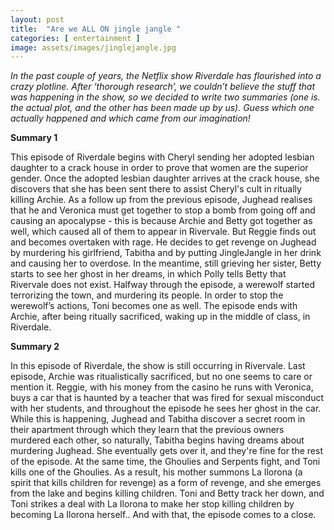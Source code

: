 ```yaml
---
layout: post
title:  "Are we ALL ON jingle jangle "
categories: [ entertainment ]
image: assets/images/jinglejangle.jpg
---
```

*In the past couple of years, the Netflix show Riverdale has flourished into a crazy plotline. After ‘thorough research’, we couldn’t believe the stuff that was happening in the show, so we decided to write two summaries (one is. the actual plot, and the other has been made up by us). Guess which one actually happened and which came from our imagination!*

**Summary 1**

This episode of Riverdale begins with Cheryl sending her adopted lesbian daughter to a crack house in order to prove that women are the superior gender. Once the adopted lesbian daughter arrives at the crack house, she discovers that she has been sent there to assist Cheryl's cult in ritually killing Archie. As a follow up from the previous episode, Jughead realises that he and Veronica must get together to stop a bomb from going off and causing an apocalypse - this is because Archie and Betty got together as well, which caused all of them to appear in Rivervale. But Reggie finds out and becomes overtaken with rage. He decides to get revenge on Jughead by murdering his girlfriend, Tabitha and by putting JingleJangle in her drink and causing her to overdose. In the meantime, still grieving her sister, Betty starts to see her ghost in her dreams, in which Polly tells Betty that Rivervale does not exist. Halfway through the episode, a werewolf started terrorizing the town, and murdering its people. In order to stop the werewolf’s actions, Toni becomes one as well. The episode ends with Archie, after being ritually sacrificed, waking up in the middle of class, in Riverdale.

**Summary 2**

In this episode of Riverdale, the show is still occurring in Rivervale. Last episode, Archie was ritualistically sacrificed, but no one seems to care or mention it. Reggie, with his money from the casino he runs with Veronica, buys a car that is haunted by a teacher that was fired for sexual misconduct with her students, and throughout the episode he sees her ghost in the car. While this is happening, Jughead and Tabitha discover a secret room in their apartment through which they learn that the previous owners murdered each other, so naturally, Tabitha begins having dreams about murdering Jughead. She eventually gets over it, and they're fine for the rest of the episode. At the same time, the Ghoulies and Serpents fight, and Toni kills one of the Ghoulies. As a result, his mother summons La Ilorona (a spirit that kills children for revenge) as a form of revenge, and she emerges from the lake and begins killing children. Toni and Betty track her down, and Toni strikes a deal with La Ilorona to make her stop killing children by becoming La Ilorona herself.. And with that, the episode comes to a close.
